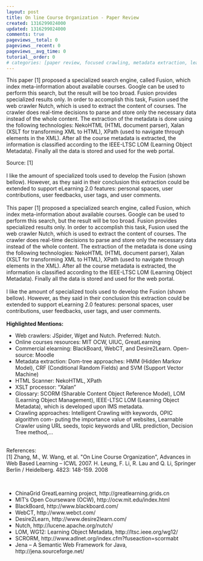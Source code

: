 ```yaml
---
layout: post
title: On line Course Organization - Paper Review
created: 1316299024000
updated: 1316299024000
comments: true
pageviews__total: 0
pageviews__recent: 0
pageviews__avg_time: 0
tutorial__order: 0
# categories: [paper review, focused crawling, metadata extraction, learning object management, ontology, e-learning]
---
```

<p>This paper [1] proposed a specialized search engine, called Fusion, which index meta-information about available courses. Google can be used to perform this search, but the result will be too broad. Fusion provides specialized results only. In order to accomplish this task, Fusion used the web crawler Nutch, which is used to extract the content of courses. The crawler does real-time decisions to parse and store only the necessary data instead of the whole content. The extraction of the metadata is done using the following technologies: NekoHTML (HTML document parser), Xalan (XSLT for transforming XML to HTML), XPath (used to navigate through elements in the XML). After all the course metadata is extracted, the information is classified according to the IEEE-LTSC LOM (Learning Object Metadata). Finally all the data is stored and used for the web portal.</p>
<!--More-->
<div>
<!-- <img alt="architecture online course crawler" src="http://www.adrianmejiarosario.com/sites/default/files/pictures/architecture-online-course-crawler.png" style="width: 500px; height: 236px; "> -->
</div>
<div style="text-align: left; ">Source: [1]</div>
<div style="text-align: right; ">&nbsp;</div>
<div>I like the amount of specialized tools used to develop the Fusion (shown bellow). However, as they said in their conclusion this extraction could be extended to support eLearning 2.0 features: personal spaces, user contributions, user feedbacks, user tags, and user comments.</div>
<div>&nbsp;</div>
<div>
	<div>This paper [1] proposed a specialized search engine, called Fusion, which index meta-information about available courses. Google can be used to perform this search, but the result will be too broad. Fusion provides specialized results only. In order to accomplish this task, Fusion used the web crawler Nutch, which is used to extract the content of courses. The crawler does real-time decisions to parse and store only the necessary data instead of the whole content. The extraction of the metadata is done using the following technologies: NekoHTML (HTML document parser), Xalan (XSLT for transforming XML to HTML), XPath (used to navigate through elements in the XML). After all the course metadata is extracted, the information is classified according to the IEEE-LTSC LOM (Learning Object Metadata). Finally all the data is stored and used for the web portal.</div>
	<div>&nbsp;</div>
	<div>I like the amount of specialized tools used to develop the Fusion (shown bellow). However, as they said in their conclusion this extraction could be extended to support eLearning 2.0 features: personal spaces, user contributions, user feedbacks, user tags, and user comments.</div>
	<div>&nbsp;</div>
	<div><strong>Highlighted Mentions:</strong></div>
	<ul>
		<li>Web crawlers: JSpider, Wget and Nutch. Preferred: Nutch.</li>
		<li>Online courses resources: MIT OCW, UIUC, GreatLearning</li>
		<li>Commercial elearning: BlackBoard, WebCT, and Desire2Learn. Open-source: Moodle</li>
		<li>Metadata extraction: Dom-tree approaches: HMM (Hidden Markov Model), CRF (Conditional Random Fields) and SVM (Support Vector Machine)</li>
		<li>HTML Scanner: NekoHTML, XPath</li>
		<li>XSLT processor: “Xalan”</li>
		<li>Glossary: SCORM (Sharable Content Object Reference Model), LOM (Learning Object Management), IEEE-LTSC LOM (Learning Object Metadata), which is developed upon IMS metadata.</li>
		<li>Crawling approaches:&nbsp;Intelligent Crawling with keywords,&nbsp;OPIC algorithm com- puting the importance value of websites,&nbsp;Learnable Crawler using URL seeds, topic keywords and URL prediction,&nbsp;Decision Tree method,...</li>
	</ul>
	<div>&nbsp;</div>
	<div>References:</div>
	<div>[1] Zhang, M., W. Wang, et al. "On Line Course Organization", Advances in Web Based Learning – ICWL 2007. H. Leung, F. Li, R. Lau and Q. Li, Springer Berlin / Heidelberg. 4823: 148-159. 2008</div>
</div>
<p>&nbsp;</p>
<ul style="border-style: initial; border-color: initial; ">
	<li style="border-style: initial; border-color: initial; ">ChinaGrid GreatLearning project, http://greatlearning.grids.cn</li>
	<li style="border-style: initial; border-color: initial; ">MIT’s Open Courseware (OCW), http://ocw.mit.edu/index.html</li>
	<li style="border-style: initial; border-color: initial; ">BlackBoard, http://www.blackboard.com/</li>
	<li style="border-style: initial; border-color: initial; ">WebCT, http://www.webct.com/</li>
	<li style="border-style: initial; border-color: initial; ">Desire2Learn, http://www.desire2learn.com/</li>
	<li style="border-style: initial; border-color: initial; ">Nutch, http://lucene.apache.org/nutch/</li>
	<li style="border-style: initial; border-color: initial; ">LOM, WG12: Learning Object Metadata, http://ltsc.ieee.org/wg12/</li>
	<li style="border-style: initial; border-color: initial; ">SCRORM, http://www.adlnet.org/index.cfm?fuseaction=scormabt</li>
	<li style="border-style: initial; border-color: initial; ">Jena – A Semantic Web Framework for Java, http://jena.sourceforge.net/</li>
</ul>
<p>&nbsp;</p>
